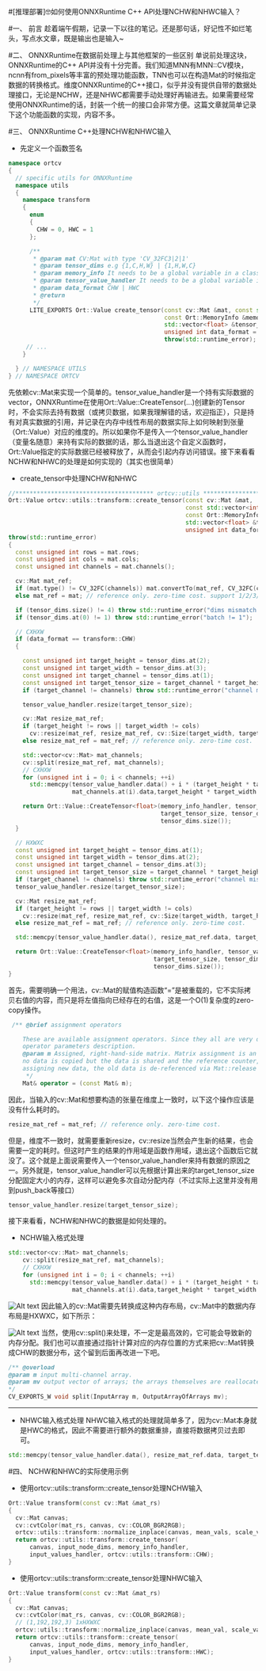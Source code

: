#[推理部署]🤓如何使用ONNXRuntime C++ API处理NCHW和NHWC输入？

#一、 前言
趁着端午假期，记录一下以往的笔记。还是那句话，好记性不如烂笔头，写点水文章，既是输出也是输入~

#二、 ONNXRuntime在数据前处理上与其他框架的一些区别
单说前处理这块，ONNXRuntime的C++ API并没有十分完善。我们知道MNN有MNN::CV模块，ncnn有from_pixels等丰富的预处理功能函数，TNN也可以在构造Mat的时候指定数据的转换格式。维度ONNXRuntime的C++接口，似乎并没有提供自带的数据处理接口，无论是NCHW，还是NHWC都需要手动处理好再输进去。如果需要经常使用ONNXRuntime的话，封装一个统一的接口会非常方便。这篇文章就简单记录下这个功能函数的实现，内容不多。

#三、 ONNXRuntime C++处理NCHW和NHWC输入
* 先定义一个函数签名
```c++
namespace ortcv
{
  // specific utils for ONNXRuntime
  namespace utils
  {
    namespace transform
    {
      enum
      {
        CHW = 0, HWC = 1
      };

      /**
       * @param mat CV:Mat with type 'CV_32FC3|2|1'
       * @param tensor_dims e.g {1,C,H,W} | {1,H,W,C}
       * @param memory_info It needs to be a global variable in a class
       * @param tensor_value_handler It needs to be a global variable in a class
       * @param data_format CHW | HWC
       * @return
       */
      LITE_EXPORTS Ort::Value create_tensor(const cv::Mat &mat, const std::vector<int64_t> &tensor_dims,
                                            const Ort::MemoryInfo &memory_info_handler,
                                            std::vector<float> &tensor_value_handler,
                                            unsigned int data_format = CHW) 
                                            throw(std::runtime_error);
     // ...
    }

  } // NAMESPACE UTILS
} // NAMESPACE ORTCV
```
先依赖cv::Mat来实现一个简单的。tensor_value_handler是一个持有实际数据的vector，ONNXRuntime在使用Ort::Value::CreateTensor<float>(...)创建新的Tensor时，不会实际去持有数据（或拷贝数据，如果我理解错的话，欢迎指正），只是持有对真实数据的引用，并记录在内存中线性布局的数据实际上如何映射到张量（Ort::Value）对应的维度的。所以如果你不是传入一个tensor_value_handler（变量名随意）来持有实际的数据的话，那么当退出这个自定义函数时，Ort::Value指定的实际数据已经被释放了，从而会引起内存访问错误。接下来看看NCHW和NHWC的处理是如何实现的（其实也很简单）

* create_tensor中处理NCHW和NHWC
```c++
//*************************************** ortcv::utils **********************************************//
Ort::Value ortcv::utils::transform::create_tensor(const cv::Mat &mat,
                                                  const std::vector<int64_t> &tensor_dims,
                                                  const Ort::MemoryInfo &memory_info_handler,
                                                  std::vector<float> &tensor_value_handler,
                                                  unsigned int data_format)
throw(std::runtime_error)
{
  const unsigned int rows = mat.rows;
  const unsigned int cols = mat.cols;
  const unsigned int channels = mat.channels();

  cv::Mat mat_ref;
  if (mat.type() != CV_32FC(channels)) mat.convertTo(mat_ref, CV_32FC(channels));
  else mat_ref = mat; // reference only. zero-time cost. support 1/2/3/... channels

  if (tensor_dims.size() != 4) throw std::runtime_error("dims mismatch.");
  if (tensor_dims.at(0) != 1) throw std::runtime_error("batch != 1");

  // CXHXW
  if (data_format == transform::CHW)
  {

    const unsigned int target_height = tensor_dims.at(2);
    const unsigned int target_width = tensor_dims.at(3);
    const unsigned int target_channel = tensor_dims.at(1);
    const unsigned int target_tensor_size = target_channel * target_height * target_width;
    if (target_channel != channels) throw std::runtime_error("channel mismatch.");

    tensor_value_handler.resize(target_tensor_size);

    cv::Mat resize_mat_ref;
    if (target_height != rows || target_width != cols)
      cv::resize(mat_ref, resize_mat_ref, cv::Size(target_width, target_height));
    else resize_mat_ref = mat_ref; // reference only. zero-time cost.

    std::vector<cv::Mat> mat_channels;
    cv::split(resize_mat_ref, mat_channels);
    // CXHXW
    for (unsigned int i = 0; i < channels; ++i)
      std::memcpy(tensor_value_handler.data() + i * (target_height * target_width),
                  mat_channels.at(i).data,target_height * target_width * sizeof(float));

    return Ort::Value::CreateTensor<float>(memory_info_handler, tensor_value_handler.data(),
                                           target_tensor_size, tensor_dims.data(),
                                           tensor_dims.size());
  }

  // HXWXC
  const unsigned int target_height = tensor_dims.at(1);
  const unsigned int target_width = tensor_dims.at(2);
  const unsigned int target_channel = tensor_dims.at(3);
  const unsigned int target_tensor_size = target_channel * target_height * target_width;
  if (target_channel != channels) throw std::runtime_error("channel mismatch!");
  tensor_value_handler.resize(target_tensor_size);

  cv::Mat resize_mat_ref;
  if (target_height != rows || target_width != cols)
    cv::resize(mat_ref, resize_mat_ref, cv::Size(target_width, target_height));
  else resize_mat_ref = mat_ref; // reference only. zero-time cost.

  std::memcpy(tensor_value_handler.data(), resize_mat_ref.data, target_tensor_size * sizeof(float));

  return Ort::Value::CreateTensor<float>(memory_info_handler, tensor_value_handler.data(),
                                         target_tensor_size, tensor_dims.data(),
                                         tensor_dims.size());
}
```
首先，需要明确一个用法，cv::Mat的赋值构造函数“=”是被重载的，它不实际拷贝右值的内容，而只是将左值指向已经存在的右值，这是一个O(1)复杂度的zero-copy操作。
```c++
 /** @brief assignment operators

    These are available assignment operators. Since they all are very different, make sure to read the
    operator parameters description.
    @param m Assigned, right-hand-side matrix. Matrix assignment is an O(1) operation. This means that
    no data is copied but the data is shared and the reference counter, if any, is incremented. Before
    assigning new data, the old data is de-referenced via Mat::release .
     */
    Mat& operator = (const Mat& m);
```
因此，当输入的cv::Mat和想要构造的张量在维度上一致时，以下这个操作应该是没有什么耗时的。
```c++
resize_mat_ref = mat_ref; // reference only. zero-time cost.
```
但是，维度不一致时，就需要重新resize，cv::resize当然会产生新的结果，也会需要一定的耗时。但这时产生的结果的作用域是函数作用域，退出这个函数后它就没了。这个就是上面说需要传入一个tensor_value_handler来持有数据的原因之一。另外就是，tensor_value_handler可以先根据计算出来的target_tensor_size分配固定大小的内存，这样可以避免多次自动分配内存（不过实际上这里并没有用到push_back等接口）
```c++
tensor_value_handler.resize(target_tensor_size);
```
接下来看看，NCHW和NHWC的数据是如何处理的。
* NCHW输入格式处理
```c++
std::vector<cv::Mat> mat_channels;
    cv::split(resize_mat_ref, mat_channels);
    // CXHXW
    for (unsigned int i = 0; i < channels; ++i)
      std::memcpy(tensor_value_handler.data() + i * (target_height * target_width),
                  mat_channels.at(i).data,target_height * target_width * sizeof(float));
```
![Alt text](image.png)
因此输入的cv::Mat需要先转换成这种内存布局，cv::Mat中的数据内存布局是HXWXC，如下所示：

![Alt text](image-1.png)
当然，使用cv::split()来处理，不一定是最高效的，它可能会导致新的内存分配。我们也可以直接通过指针计算对应的内存位置的方式来把cv::Mat转换成CHW的数据分布，这个留到后面再改进一下吧。
```c++
/** @overload
@param m input multi-channel array.
@param mv output vector of arrays; the arrays themselves are reallocated, if needed.
*/
CV_EXPORTS_W void split(InputArray m, OutputArrayOfArrays mv);
```
---

* NHWC输入格式处理
NHWC输入格式的处理就简单多了，因为cv::Mat本身就是HWC的格式，因此不需要进行额外的数据重排，直接将数据拷贝过去即可。
```c++
std::memcpy(tensor_value_handler.data(), resize_mat_ref.data, target_tensor_size * sizeof(float));
```

#四、 NCHW和NHWC的实际使用示例
* 使用ortcv::utils::transform::create_tensor处理NCHW输入
```c++
Ort::Value transform(const cv::Mat &mat_rs)
{
  cv::Mat canvas;
  cv::cvtColor(mat_rs, canvas, cv::COLOR_BGR2RGB);
  ortcv::utils::transform::normalize_inplace(canvas, mean_vals, scale_vals); // float32
  return ortcv::utils::transform::create_tensor(
      canvas, input_node_dims, memory_info_handler,
      input_values_handler, ortcv::utils::transform::CHW);
}
```
* 使用ortcv::utils::transform::create_tensor处理NHWC输入
```c++
Ort::Value transform(const cv::Mat &mat_rs)
{
  cv::Mat canvas;
  cv::cvtColor(mat_rs, canvas, cv::COLOR_BGR2RGB);
  // (1,192,192,3) 1xHXWXC
  ortcv::utils::transform::normalize_inplace(canvas, mean_val, scale_val); // float32
  return ortcv::utils::transform::create_tensor(
      canvas, input_node_dims, memory_info_handler,
      input_values_handler, ortcv::utils::transform::HWC);
}
```